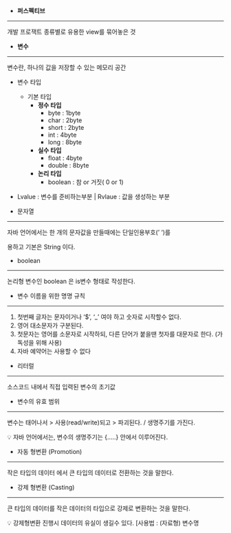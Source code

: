
- **퍼스펙티브**

---

  개발 프로잭트 종류별로 유용한 view를 묶어놓은 것



- **변수**

---

  변수란, 하나의 값을 저장할 수 있는 메모리 공간

- 변수 타입
    - 기본 타입
        - **정수 타입**
            - byte : 1byte
            - char : 2byte
            - short : 2byte
            - int : 4byte
            - long : 8byte
        - **실수 타입**
            - float : 4byte
            - double : 8byte
        - **논리 타입**
            - boolean : 참 or 거짓( 0 or 1)

- Lvalue : 변수를 준비하는부분 |  Rvlaue : 값을 생성하는 부분

- 문자열

---

  자바 언어에서는 한 개의 문자값을 만들때에는 단일인용부호(’ ‘)를 

  용하고 기본은 String 이다.

- boolean

---

  논리형 변수인 boolean 은 is변수 형태로 작성한다. 

- 변수 이름을 위한 명명 규칙

---

1. 첫번째 글자는 문자이거나 ‘$’, ‘_’ 여야 하고 숫자로 시작할수 없다.
2. 영어 대소문자가 구분된다.
3. 첫문자는 영어를 소문자로 시작하되, 다른 단어가 붙을땐 첫자를   대문자로 한다.  (가독성을 위해 사용)
4. 자바 예약어는 사용할 수 없다

- 리터럴

---

  소스코드 내에서 직접 입력된 변수의 초기값

- 변수의 유효 범위

---

  변수는 태어나서 > 사용(read/write)되고 > 파괴된다.   / 생명주기를  가진다.

<aside>
💡 자바 언어에서는, 변수의 생명주기는 {.....} 안에서 이루어진다.

</aside>

- 자동 형변환 (Promotion)

---

  작은 타입의 데이터 에서 큰 타입의 데이터로 전환하는 것을 말한다.

- 강제 형변환 (Casting)

---

  큰 타입의 데이터를 작은 데이터의 타입으로 강제로 변환하는 것을 말한다. 

<aside>
💡 강제형변환 진행시 데이터의 유실이 생길수 있다.                                                                       [사용법 : (자료형) 변수명

</aside>
